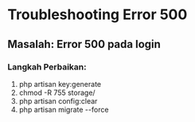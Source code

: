 # Troubleshooting Error 500

## Masalah: Error 500 pada login

### Langkah Perbaikan:
1. php artisan key:generate
2. chmod -R 755 storage/
3. php artisan config:clear
4. php artisan migrate --force
